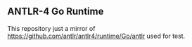 ## ANTLR-4 Go Runtime
This repository just a mirror of https://github.com/antlr/antlr4/runtime/Go/antlr used for test.